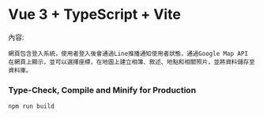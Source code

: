 # Vue 3 + TypeScript + Vite

內容:
```
網頁包含登入系統，使用者登入後會通過Line推播通知使用者狀態，通過Google Map API 在網頁上顯示，並可以選擇座標，在地圖上建立相簿、敘述、地點和相關照片，並將資料儲存至資料庫。
```

### Type-Check, Compile and Minify for Production

```sh
npm run build
```
